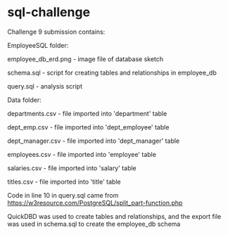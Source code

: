 # sql-challenge

Challenge 9 submission contains:

EmployeeSQL folder:

  employee_db_erd.png - image file of database sketch

  schema.sql - script for creating tables and relationships in employee_db

  query.sql - analysis script

Data folder:

  departments.csv - file imported into 'department' table

  dept_emp.csv - file imported into 'dept_employee' table

  dept_manager.csv - file imported into 'dept_manager' table

  employees.csv - file imported into 'employee' table

  salaries.csv - file imported into 'salary' table

  titles.csv - file imported into 'title' table

Code in line 10 in query.sql came from https://w3resource.com/PostgreSQL/split_part-function.php

QuickDBD was used to create tables and relationships, and the export file was used in schema.sql to create the employee_db schema
